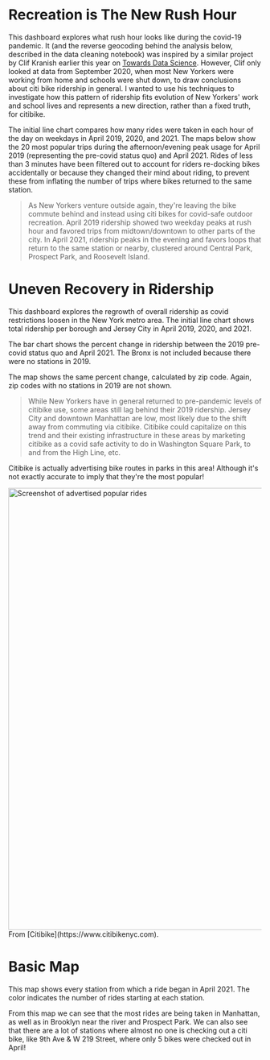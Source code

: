 # Recreation is The New Rush Hour

This dashboard explores what rush hour looks like during the covid-19 pandemic. It (and the reverse geocoding behind the analysis below, described in the data cleaning notebook) was inspired by a similar project by Clif Kranish earlier this year on [Towards Data Science](https://towardsdatascience.com/reverse-geocoding-with-nyc-bike-share-data-cdef427987f8). However, Clif only looked at data from September 2020, when most New Yorkers were working from home and schools were shut down, to draw conclusions about citi bike ridership in general. I wanted to use his techniques to investigate how this pattern of ridership fits evolution of New Yorkers' work and school lives and represents a new direction, rather than a fixed truth, for citibike.

The initial line chart compares how many rides were taken in each hour of the day on weekdays in April 2019, 2020, and 2021. The maps below show the 20 most popular trips during the afternoon/evening peak usage for April 2019 (representing the pre-covid status quo) and April 2021. Rides of less than 3 minutes have been filtered out to account for riders re-docking bikes accidentally or because they changed their mind about riding, to prevent these from inflating the number of trips where bikes returned to the same station.

>As New Yorkers venture outside again, they're leaving the bike commute behind and instead using citi bikes for covid-safe outdoor recreation. April 2019 ridership showed two weekday peaks at rush hour and favored trips from midtown/downtown to other parts of the city. In April 2021, ridership peaks in the evening and favors loops that return to the same station or nearby, clustered around Central Park, Prospect Park, and Roosevelt Island.


# Uneven Recovery in Ridership

This dashboard explores the regrowth of overall ridership as covid restrictions loosen in the New York metro area. The initial line chart shows total ridership per borough and Jersey City in April 2019, 2020, and 2021. 

The bar chart shows the percent change in ridership between the 2019 pre-covid status quo and April 2021. The Bronx is not included because there were no stations in 2019.

The map shows the same percent change, calculated by zip code. Again, zip codes with no stations in 2019 are not shown.

>While New Yorkers have in general returned to pre-pandemic levels of citibike use, some areas still lag behind their 2019 ridership. Jersey City and downtown Manhattan are low, most likely due to the shift away from commuting via citibike. Citibike could capitalize on this trend and their existing infrastructure in these areas by marketing citibike as a covid safe activity to do in Washington Square Park, to and from the High Line, etc.

Citibike is actually advertising bike routes in parks in this area! Although it's not exactly accurate to imply that they're the most popular!

<img width="878" alt="Screenshot of advertised popular rides" src="https://user-images.githubusercontent.com/74382969/118316694-c19bda00-b4bc-11eb-94cc-09fdb5b08b72.png">
From [Citibike](https://www.citibikenyc.com).


# Basic Map

This map shows every station from which a ride began in April 2021. The color indicates the number of rides starting at each station.

From this map we can see that the most rides are being taken in Manhattan, as well as in Brooklyn near the river and Prospect Park. We can also see that there are a lot of stations where almost no one is checking out a citi bike, like 9th Ave & W 219 Street, where only 5 bikes were checked out in April!

